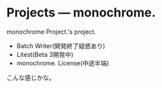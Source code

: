 # Projects — monochrome.
monochrome Project.'s project.

- Batch Writer(開発終了疑惑あり)
- Litest(Beta 3開発中)
- monochrome. License(中途半端)

こんな感じかな。
